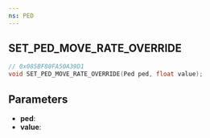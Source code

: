 ```yaml
---
ns: PED
---
```

## SET_PED_MOVE_RATE_OVERRIDE

```c
// 0x085BF80FA50A39D1
void SET_PED_MOVE_RATE_OVERRIDE(Ped ped, float value);
```

## Parameters
* **ped**:
* **value**:
